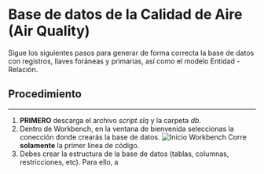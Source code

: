 # Base de datos de la Calidad de Aire (Air Quality)
Sigue los siguientes pasos para generar de forma correcta la base de datos con registros, llaves foráneas y primarias, así como el modelo Entidad - Relación.

## Procedimiento
-----------------------------------------------
1. **PRIMERO** descarga el archivo *script.slq* y la carpeta *db*.
2. Dentro de Workbench, en la ventana de bienvenida seleccionas la conección donde crearás la base de datos.
![Inicio Workbench](https://www.tutorialesprogramacionya.com/mysqlya/temarios/imagentema/foto019.jpg "inicio")
Corre **solamente** la primer línea de código.
3. Debes crear la estructura de la base de datos (tablas, columnas, restricciones, etc). Para ello, a